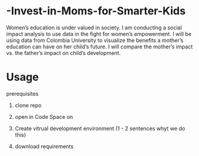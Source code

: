 # -Invest-in-Moms-for-Smarter-Kids
Women’s education is under valued in society. I am conducting a social impact analysis to use data in the fight for women’s empowerment. I will be using data from Colombia University to visualize the benefits a mother’s education can have on her child’s future. I will compare the mother’s impact vs. the father’s impact on child’s development.

# Usage 

prerequisites 

1. clone repo 

2. open in Code Space on 

3. Create vitrual development environment (1 - 2 sentences whyt we do this)

4. download requirements 